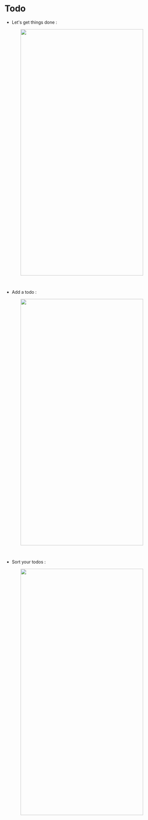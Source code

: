 # Todo

 - Let's get things done  :<br>
<p align="center">
  <img src="https://github.com/user-attachments/assets/05ab52e1-bddd-4de2-9230-0c613ffd3537" width="400" height="800"/>
</p>

<br>

- Add a todo  :<br>
<p align="center">
  <img src="https://github.com/user-attachments/assets/e2eb696e-0217-4203-b01b-7b0365ee2744" width="400" height="800"/>
</p>

<br>

- Sort your todos  :<br>
<p align="center">
  <img src="https://github.com/user-attachments/assets/5609ea36-4fcc-4b57-82c6-bd43c93aa5eb" width="400" height="800"/>
</p>

<br>
